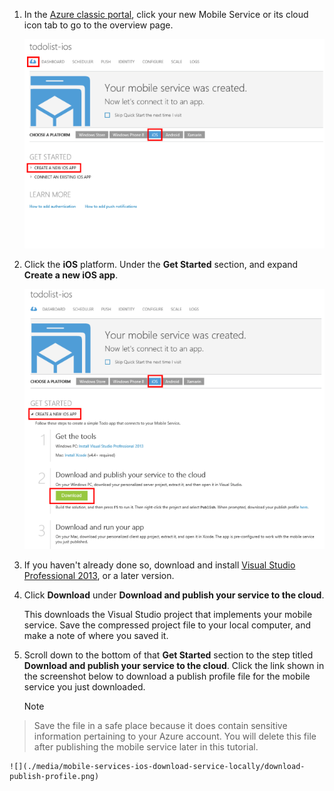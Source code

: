 1. In the [Azure classic portal](https://manage.windowsazure.com/), click your new Mobile Service or its cloud icon tab to go to the overview page.

    ![](./media/mobile-services-ios-download-service-locally/mobile-portal-quickstart-ios.png)

2. Click the **iOS** platform. Under the **Get Started** section, and expand **Create a new iOS app**. 

    ![](./media/mobile-services-ios-download-service-locally/download-service-project.png)

3. If you haven't already done so, download and install [Visual Studio Professional 2013](https://go.microsoft.com/fwLink/p/?LinkID=391934), or a later version.

4. Click **Download** under **Download and publish your service to the cloud**.

    This downloads the Visual Studio project that implements your mobile service. Save the compressed project file to your local computer, and make a note of where you saved it.


1. Scroll down to the bottom of that **Get Started** section to the step titled **Download and publish your service to the cloud**. Click the link shown in the screenshot below to download a publish profile file for the mobile service you just downloaded. 

   > [!NOTE]
> Save the file in a safe place because it does contain sensitive information pertaining to your Azure account. You will delete this file after publishing the mobile service later in this tutorial. 
> 
> 
    ![](./media/mobile-services-ios-download-service-locally/download-publish-profile.png)


